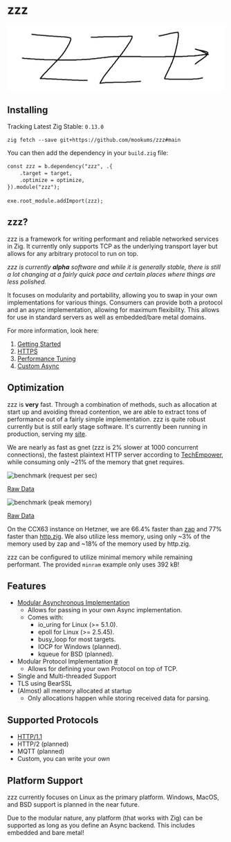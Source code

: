 # zzz
![zzz logo](./docs/img/zzz.png)


## Installing
Tracking Latest Zig Stable: `0.13.0`
```
zig fetch --save git+https://github.com/mookums/zzz#main
```

You can then add the dependency in your `build.zig` file:
```zig
const zzz = b.dependency("zzz", .{
    .target = target,
    .optimize = optimize,
}).module("zzz");

exe.root_module.addImport(zzz);
```

## zzz?
zzz is a framework for writing performant and reliable networked services in Zig. It currently only supports TCP as the underlying transport layer but allows for any arbitrary protocol to run on top.

*zzz is currently **alpha** software and while it is generally stable, there is still a lot changing at a fairly quick pace and certain places where things are less polished.*

It focuses on modularity and portability, allowing you to swap in your own implementations for various things. Consumers can provide both a protocol and an async implementation, allowing for maximum flexibility. This allows for use in standard servers as well as embedded/bare metal domains.

For more information, look here:
1. [Getting Started](./docs/getting_started.md)
2. [HTTPS](./docs/https.md)
3. [Performance Tuning](./docs/performance.md)
4. [Custom Async](https://muki.gg/post/modular-async)

## Optimization
zzz is **very** fast. Through a combination of methods, such as allocation at start up and avoiding thread contention, we are able to extract tons of performance out of a fairly simple implementation. zzz is quite robust currently but is still early stage software. It's currently been running in production, serving my [site](https://muki.gg).

We are nearly as fast as gnet (zzz is 2% slower at 1000 concurrent connections), the fastest plaintext HTTP server according to [TechEmpower](https://www.techempower.com/benchmarks/#hw=ph&test=plaintext&section=data-r22), while consuming only ~21% of the memory that gnet requires.

![benchmark (request per sec)](./docs/benchmark/req_per_sec_ccx63_24.png)

[Raw Data](./docs/benchmark/request_ccx63_24.csv)

![benchmark (peak memory)](./docs/benchmark/peak_memory_ccx63_24.png)

[Raw Data](./docs/benchmark/memory_ccx63_24.csv)

On the CCX63 instance on Hetzner, we are 66.4% faster than [zap](https://github.com/zigzap/zap) and 77% faster than [http.zig](https://github.com/karlseguin/http.zig). We also utilize less memory, using only ~3% of the memory used by zap and ~18% of the memory used by http.zig.

zzz can be configured to utilize minimal memory while remaining performant. The provided `minram` example only uses 392 kB!

## Features
- [Modular Asynchronous Implementation](https://muki.gg/post/modular-async)
    - Allows for passing in your own Async implementation.
    - Comes with:
        - io_uring for Linux (>= 5.1.0).
        - epoll for Linux (>= 2.5.45).
        - busy_loop for most targets.
        - IOCP for Windows (planned).
        - kqueue for BSD (planned).
- Modular Protocol Implementation [#](#supported-protocols)
    - Allows for defining your own Protocol on top of TCP.
- Single and Multi-threaded Support
- TLS using BearSSL
- (Almost) all memory allocated at startup
    - Only allocations happen while storing received data for parsing.

## Supported Protocols
- [HTTP/1.1](https://github.com/mookums/zzz/blob/main/src/http)
- HTTP/2 (planned)
- MQTT (planned)
- Custom, you can write your own


## Platform Support
zzz currently focuses on Linux as the primary platform. Windows, MacOS, and BSD support is planned in the near future.

Due to the modular nature, any platform (that works with Zig) can be supported as long as you define an Async backend. This includes embedded and bare metal!
